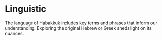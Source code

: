 # Linguistic

The language of Habakkuk includes key terms and phrases that inform our understanding. Exploring the original Hebrew or Greek sheds light on its nuances.

